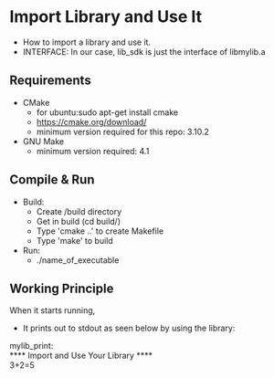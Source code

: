 # Import Library and Use It
- How to import a library and use it.
- INTERFACE: In our case, lib_sdk is just the interface of libmylib.a

## Requirements
- CMake
    - for ubuntu:sudo apt-get install cmake
    - https://cmake.org/download/
    - minimum version required for this repo: 3.10.2
- GNU Make
    - minimum version required: 4.1

## Compile & Run
- Build:
    - Create /build directory
    - Get in build (cd build/)
    - Type 'cmake ..' to create Makefile
    - Type 'make' to build
- Run:
    - ./name_of_executable

## Working Principle
When it starts running, 
- It prints out to stdout as seen below by using the library: <br />

mylib_print: <br />
**** Import and Use Your Library **** <br />
3+2=5 <br />






